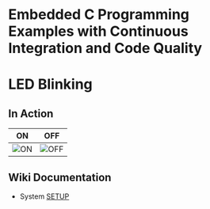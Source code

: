 # Embedded C Programming Examples with Continuous Integration and Code Quality

# LED Blinking 

## In Action

|ON|OFF|
|:--:|:--:|
|![ON](simulation/ON.png)|![OFF](simulation/OFF.png)|


## Wiki Documentation
* System [SETUP](https://github.com/264648/Activity-1/wiki)



